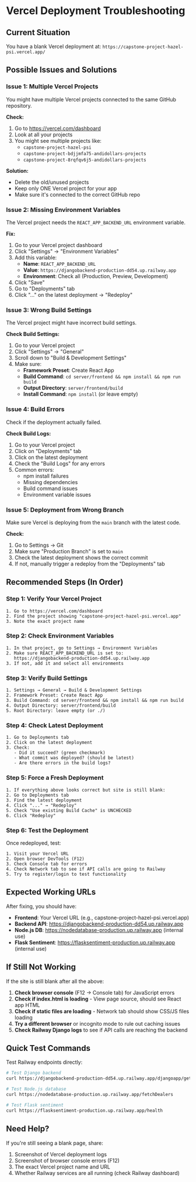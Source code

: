 # Vercel Deployment Troubleshooting

## Current Situation
You have a blank Vercel deployment at: `https://capstone-project-hazel-psi.vercel.app/`

## Possible Issues and Solutions

### Issue 1: Multiple Vercel Projects
You might have multiple Vercel projects connected to the same GitHub repository.

**Check:**
1. Go to https://vercel.com/dashboard
2. Look at all your projects
3. You might see multiple projects like:
   - `capstone-project-hazel-psi`
   - `capstone-project-bdjjmfa75-andidollars-projects`
   - `capstone-project-8rqfqv6j5-andidollars-projects`

**Solution:**
- Delete the old/unused projects
- Keep only ONE Vercel project for your app
- Make sure it's connected to the correct GitHub repo

### Issue 2: Missing Environment Variables
The Vercel project needs the `REACT_APP_BACKEND_URL` environment variable.

**Fix:**
1. Go to your Vercel project dashboard
2. Click "Settings" → "Environment Variables"
3. Add this variable:
   - **Name**: `REACT_APP_BACKEND_URL`
   - **Value**: `https://djangobackend-production-dd54.up.railway.app`
   - **Environment**: Check all (Production, Preview, Development)
4. Click "Save"
5. Go to "Deployments" tab
6. Click "..." on the latest deployment → "Redeploy"

### Issue 3: Wrong Build Settings
The Vercel project might have incorrect build settings.

**Check Build Settings:**
1. Go to your Vercel project
2. Click "Settings" → "General"
3. Scroll down to "Build & Development Settings"
4. Make sure:
   - **Framework Preset**: Create React App
   - **Build Command**: `cd server/frontend && npm install && npm run build`
   - **Output Directory**: `server/frontend/build`
   - **Install Command**: `npm install` (or leave empty)

### Issue 4: Build Errors
Check if the deployment actually failed.

**Check Build Logs:**
1. Go to your Vercel project
2. Click on "Deployments" tab
3. Click on the latest deployment
4. Check the "Build Logs" for any errors
5. Common errors:
   - npm install failures
   - Missing dependencies
   - Build command issues
   - Environment variable issues

### Issue 5: Deployment from Wrong Branch
Make sure Vercel is deploying from the `main` branch with the latest code.

**Check:**
1. Go to Settings → Git
2. Make sure "Production Branch" is set to `main`
3. Check the latest deployment shows the correct commit
4. If not, manually trigger a redeploy from the "Deployments" tab

## Recommended Steps (In Order)

### Step 1: Verify Your Vercel Project
```
1. Go to https://vercel.com/dashboard
2. Find the project showing "capstone-project-hazel-psi.vercel.app"
3. Note the exact project name
```

### Step 2: Check Environment Variables
```
1. In that project, go to Settings → Environment Variables
2. Make sure REACT_APP_BACKEND_URL is set to:
   https://djangobackend-production-dd54.up.railway.app
3. If not, add it and select all environments
```

### Step 3: Verify Build Settings
```
1. Settings → General → Build & Development Settings
2. Framework Preset: Create React App
3. Build Command: cd server/frontend && npm install && npm run build
4. Output Directory: server/frontend/build
5. Root Directory: leave empty (or ./)
```

### Step 4: Check Latest Deployment
```
1. Go to Deployments tab
2. Click on the latest deployment
3. Check:
   - Did it succeed? (green checkmark)
   - What commit was deployed? (should be latest)
   - Are there errors in the build logs?
```

### Step 5: Force a Fresh Deployment
```
1. If everything above looks correct but site is still blank:
2. Go to Deployments tab
3. Find the latest deployment
4. Click "..." → "Redeploy"
5. Check "Use existing Build Cache" is UNCHECKED
6. Click "Redeploy"
```

### Step 6: Test the Deployment
Once redeployed, test:
```
1. Visit your Vercel URL
2. Open browser DevTools (F12)
3. Check Console tab for errors
4. Check Network tab to see if API calls are going to Railway
5. Try to register/login to test functionality
```

## Expected Working URLs

After fixing, you should have:
- **Frontend**: Your Vercel URL (e.g., capstone-project-hazel-psi.vercel.app)
- **Backend API**: https://djangobackend-production-dd54.up.railway.app
- **Node.js DB**: https://nodedatabase-production.up.railway.app (internal use)
- **Flask Sentiment**: https://flasksentiment-production.up.railway.app (internal use)

## If Still Not Working

If the site is still blank after all the above:

1. **Check browser console** (F12 → Console tab) for JavaScript errors
2. **Check if index.html is loading** - View page source, should see React app HTML
3. **Check if static files are loading** - Network tab should show CSS/JS files loading
4. **Try a different browser** or incognito mode to rule out caching issues
5. **Check Railway Django logs** to see if API calls are reaching the backend

## Quick Test Commands

Test Railway endpoints directly:
```bash
# Test Django backend
curl https://djangobackend-production-dd54.up.railway.app/djangoapp/get_dealers/

# Test Node.js database
curl https://nodedatabase-production.up.railway.app/fetchDealers

# Test Flask sentiment
curl https://flasksentiment-production.up.railway.app/health
```

## Need Help?
If you're still seeing a blank page, share:
1. Screenshot of Vercel deployment logs
2. Screenshot of browser console errors (F12)
3. The exact Vercel project name and URL
4. Whether Railway services are all running (check Railway dashboard)
